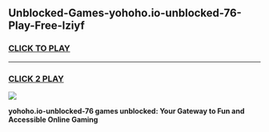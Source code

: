
## Unblocked-Games-yohoho.io-unblocked-76-Play-Free-lziyf
<h3>
<a href="https://premium76.site?title=yohoho.io-unblocked-76&ref=20M">CLICK TO PLAY</a></h3>
<hr>

<h3>
<a href="https://premium76.site?title=yohoho.io-unblocked-76&ref=20M">CLICK 2 PLAY</a>
  
</h3>

<a href="https://premium76.site?title=yohoho.io-unblocked-76&ref=19M"><img src="https://clearcache.store/games.png"></a>


**yohoho.io-unblocked-76 games unblocked: Your Gateway to Fun and Accessible Online Gaming**
